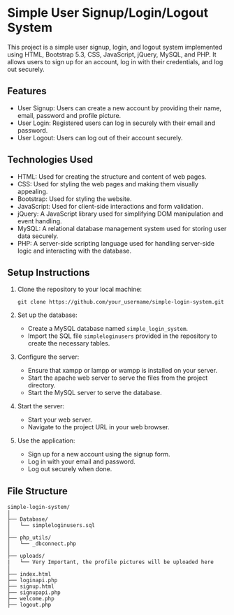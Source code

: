 # Simple User Signup/Login/Logout System

This project is a simple user signup, login, and logout system implemented using HTML, Bootstrap 5.3, CSS, JavaScript, jQuery, MySQL, and PHP. It allows users to sign up for an account, log in with their credentials, and log out securely.

## Features

- User Signup: Users can create a new account by providing their name, email, password and profile picture.
- User Login: Registered users can log in securely with their email and password.
- User Logout: Users can log out of their account securely.

## Technologies Used

- HTML: Used for creating the structure and content of web pages.
- CSS: Used for styling the web pages and making them visually appealing.
- Bootstrap: Used for styling the website.
- JavaScript: Used for client-side interactions and form validation.
- jQuery: A JavaScript library used for simplifying DOM manipulation and event handling.
- MySQL: A relational database management system used for storing user data securely.
- PHP: A server-side scripting language used for handling server-side logic and interacting with the database.

## Setup Instructions

1. Clone the repository to your local machine:

   ```
   git clone https://github.com/your_username/simple-login-system.git
   ```

2. Set up the database:

   - Create a MySQL database named `simple_login_system`.
   - Import the SQL file `simpleloginusers` provided in the repository to create the necessary tables.

3. Configure the server:

   - Ensure that xampp or lampp or wampp is installed on your server.
   - Start the apache web server to serve the files from the project directory.
   - Start the MySQL server to serve the database.

4. Start the server:

   - Start your web server.
   - Navigate to the project URL in your web browser.

5. Use the application:

   - Sign up for a new account using the signup form.
   - Log in with your email and password.
   - Log out securely when done.

## File Structure

```
simple-login-system/
│
├── Database/
│   └── simpleloginusers.sql
│
├── php_utils/
│   └── _dbconnect.php
│
├── uploads/
|   └── Very Important, the profile pictures will be uploaded here
│
├── index.html
├── loginapi.php
├── signup.html
├── signupapi.php
├── welcome.php
├── logout.php
```
